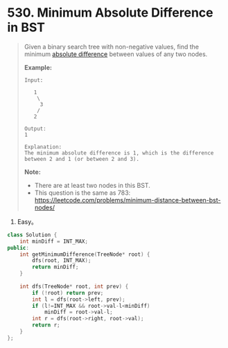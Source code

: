 # 530. Minimum Absolute Difference in BST

> Given a binary search tree with non-negative values, find the minimum [absolute difference](https://en.wikipedia.org/wiki/Absolute_difference) between values of any two nodes.
>
> **Example:**
>
> ```
> Input:
> 
>    1
>     \
>      3
>     /
>    2
> 
> Output:
> 1
> 
> Explanation:
> The minimum absolute difference is 1, which is the difference between 2 and 1 (or between 2 and 3).
> ```
>
> **Note:**
>
> - There are at least two nodes in this BST.
> - This question is the same as 783: https://leetcode.com/problems/minimum-distance-between-bst-nodes/

1. Easy。

```cpp
class Solution {
    int minDiff = INT_MAX;
public:
    int getMinimumDifference(TreeNode* root) {
        dfs(root, INT_MAX);
        return minDiff;
    }
    
    int dfs(TreeNode* root, int prev) {
        if (!root) return prev;
        int l = dfs(root->left, prev);
        if (l!=INT_MAX && root->val-l<minDiff)
            minDiff = root->val-l;
        int r = dfs(root->right, root->val);
        return r;
    }
};
```

